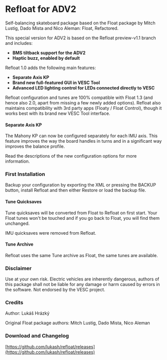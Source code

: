 # Refloat for ADV2
Self-balancing skateboard package based on the Float package by Mitch Lustig, Dado Mista and Nico Aleman: Float, Refactored.

This special version for ADV2 is based on the Refloat preview-v1.1 branch and includes:
- **BMS tiltback support for the ADV2**
- **Haptic buzz, enabled by default**

Refloat 1.0 adds the following main features:
- **Separate Axis KP**
- **Brand new full-featured GUI in VESC Tool**
- **Advanced LED lighting control for LEDs connected directly to VESC**

Refloat configuration and tunes are 100% compatible with Float 1.3 (and hence also 2.0, apart from missing a few newly added options). Refloat also maintains compatibility with 3rd party apps (Floaty / Float Control), though it works best with its brand new VESC Tool interface.

#### Separate Axis KP
The Mahony KP can now be configured separately for each IMU axis. This feature improves the way the board handles in turns and in a significant way improves the balance profile.

Read the descriptions of the new configuration options for more information.

### First Installation
Backup your configuration by exporting the XML or pressing the BACKUP button, install Refloat and then either Restore or load the backup file. 

#### Tune Quicksaves
Tune quicksaves will be converted from Float to Refloat on first start. Your Float tunes won't be touched and if you go back to Float, you will find them unchanged.

IMU quicksaves were removed from Refloat.

#### Tune Archive
Refloat uses the same Tune archive as Float, the same tunes are available.

### Disclaimer
Use at your own risk. Electric vehicles are inherently dangerous, authors of this package shall not be liable for any damage or harm caused by errors in the software. Not endorsed by the VESC project.

### Credits
Author: Lukáš Hrázký

Original Float package authors: Mitch Lustig, Dado Mista, Nico Aleman

### Download and Changelog
[https://github.com/lukash/refloat/releases](https://github.com/lukash/refloat/releases)
